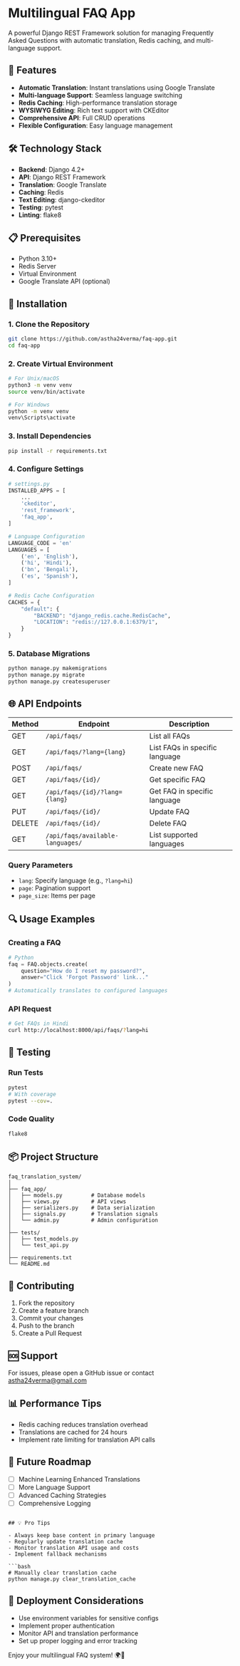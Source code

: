 # Multilingual FAQ App

A powerful Django REST Framework solution for managing Frequently Asked Questions with automatic translation, Redis caching, and multi-language support.

## 🌟 Features

- **Automatic Translation**: Instant translations using Google Translate
- **Multi-language Support**: Seamless language switching
- **Redis Caching**: High-performance translation storage
- **WYSIWYG Editing**: Rich text support with CKEditor
- **Comprehensive API**: Full CRUD operations
- **Flexible Configuration**: Easy language management

## 🛠 Technology Stack

- **Backend**: Django 4.2+
- **API**: Django REST Framework
- **Translation**: Google Translate
- **Caching**: Redis
- **Text Editing**: django-ckeditor
- **Testing**: pytest
- **Linting**: flake8

## 📋 Prerequisites

- Python 3.10+
- Redis Server
- Virtual Environment
- Google Translate API (optional)

## 🚀 Installation

### 1. Clone the Repository
```bash
git clone https://github.com/astha24verma/faq-app.git
cd faq-app
```

### 2. Create Virtual Environment
```bash
# For Unix/macOS
python3 -m venv venv
source venv/bin/activate

# For Windows
python -m venv venv
venv\Scripts\activate
```

### 3. Install Dependencies
```bash
pip install -r requirements.txt
```

### 4. Configure Settings
```python
# settings.py
INSTALLED_APPS = [
    ...
    'ckeditor',
    'rest_framework',
    'faq_app',
]

# Language Configuration
LANGUAGE_CODE = 'en'
LANGUAGES = [
    ('en', 'English'),
    ('hi', 'Hindi'),
    ('bn', 'Bengali'),
    ('es', 'Spanish'),
]

# Redis Cache Configuration
CACHES = {
    "default": {
        "BACKEND": "django_redis.cache.RedisCache",
        "LOCATION": "redis://127.0.0.1:6379/1",
    }
}
```

### 5. Database Migrations
```bash
python manage.py makemigrations
python manage.py migrate
python manage.py createsuperuser
```

## 🌐 API Endpoints

| Method | Endpoint | Description |
|--------|----------|-------------|
| GET | `/api/faqs/` | List all FAQs |
| GET | `/api/faqs/?lang={lang}` | List FAQs in specific language |
| POST | `/api/faqs/` | Create new FAQ |
| GET | `/api/faqs/{id}/` | Get specific FAQ |
| GET | `/api/faqs/{id}/?lang={lang}` | Get FAQ in specific language |
| PUT | `/api/faqs/{id}/` | Update FAQ |
| DELETE | `/api/faqs/{id}/` | Delete FAQ |
| GET | `/api/faqs/available-languages/` | List supported languages |

### Query Parameters
- `lang`: Specify language (e.g., `?lang=hi`)
- `page`: Pagination support
- `page_size`: Items per page

## 🔍 Usage Examples

### Creating a FAQ
```python
# Python
faq = FAQ.objects.create(
    question="How do I reset my password?",
    answer="Click 'Forgot Password' link..."
)
# Automatically translates to configured languages
```

### API Request
```bash
# Get FAQs in Hindi
curl http://localhost:8000/api/faqs/?lang=hi
```

## 🧪 Testing

### Run Tests
```bash
pytest
# With coverage
pytest --cov=.
```

### Code Quality
```bash
flake8
```

## 📦 Project Structure
```
faq_translation_system/
│
├── faq_app/
│   ├── models.py         # Database models
│   ├── views.py          # API views
│   ├── serializers.py    # Data serialization
│   ├── signals.py        # Translation signals
│   └── admin.py          # Admin configuration
│
├── tests/
│   ├── test_models.py
│   └── test_api.py
│
├── requirements.txt
└── README.md
```

## 🤝 Contributing

1. Fork the repository
2. Create a feature branch
3. Commit your changes
4. Push to the branch
5. Create a Pull Request

## 🆘 Support

For issues, please open a GitHub issue or contact astha24verma@gmail.com

## 📊 Performance Tips

- Redis caching reduces translation overhead
- Translations are cached for 24 hours
- Implement rate limiting for translation API calls

## 🔮 Future Roadmap

- [ ] Machine Learning Enhanced Translations
- [ ] More Language Support
- [ ] Advanced Caching Strategies
- [ ] Comprehensive Logging
```

## 💡 Pro Tips

- Always keep base content in primary language
- Regularly update translation cache
- Monitor translation API usage and costs
- Implement fallback mechanisms

```bash
# Manually clear translation cache
python manage.py clear_translation_cache
```

## 🚨 Deployment Considerations

- Use environment variables for sensitive configs
- Implement proper authentication
- Monitor API and translation performance
- Set up proper logging and error tracking

Enjoy your multilingual FAQ system! 🌍🚀